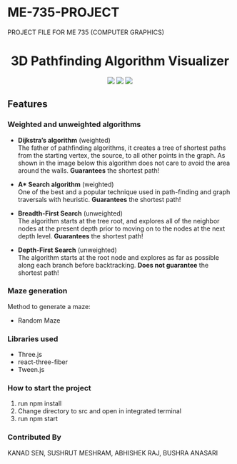 # ME-735-PROJECT
PROJECT FILE FOR ME 735 (COMPUTER GRAPHICS)
<h1 align="center">3D Pathfinding Algorithm Visualizer </h1>

<div align="center" >
  <img src="https://img.shields.io/badge/made%20by-Kanad%20Sen-blue?style=for-the-badge&labelColor=20232a" />
  <img src="https://img.shields.io/badge/Javascript-20232a?style=for-the-badge&logo=javascript&labelColor=2e2f38" />
  <img src="https://img.shields.io/badge/React JS-20232a?style=for-the-badge&logo=react&labelColor=2e2f38" />
</div>

## Features
### Weighted and unweighted algorithms
* **Dijkstra’s algorithm** (weighted) <br>
The father of pathfinding algorithms, it creates a tree of shortest paths from the starting vertex, the source, to all other points in the graph. As shown in the image below this algorithm does not care to avoid the area around the walls. <b>Guarantees</b> the shortest path!


* **A\* Search algorithm** (weighted) <br>
One of the best and a popular technique used in path-finding and graph traversals with heuristic. <b>Guarantees</b> the shortest path!

* **Breadth-First Search** (unweighted) <br>
The algorithm starts at the tree root, and explores all of the neighbor nodes at the present depth prior to moving on to the nodes at the next depth level. <b>Guarantees</b> the shortest path!

* **Depth-First Search** (unweighted) <br>
The algorithm starts at the root node and explores as far as possible along each branch before backtracking. <b>Does not guarantee</b> the shortest path!

### Maze generation
Method to generate a maze:
* Random Maze

### Libraries used
* Three.js
* react-three-fiber
* Tween.js

### How to start the project

1. run npm install 
2. Change directory to src and open in integrated terminal
3. run npm start

### Contributed By
KANAD SEN, SUSHRUT MESHRAM, ABHISHEK RAJ, BUSHRA ANASARI
